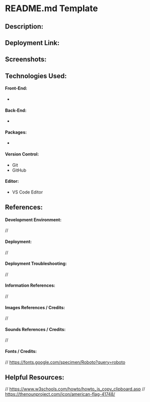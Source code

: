 # README.md Template
## Description:
<!-- (STACK) | DESCRIPTION_OF_PROJECT. -->

## Deployment Link:
<!-- URL_GOES_HERE -->

## Screenshots:
<!-- ![Screenshot](LOCATION_OF_FILE) -->

## Technologies Used:
#### Front-End:
- 
#### Back-End:
- 
#### Packages:
- 
#### Version Control:
- Git
- GitHub
#### Editor:
- VS Code Editor

## References:
#### Development Environment:
//

#### Deployment:
// 

#### Deployment Troubleshooting:
// 

#### Information References:
// 

#### Images References / Credits:
//

#### Sounds References / Credits:
//

#### Fonts / Credits:
// https://fonts.google.com/specimen/Roboto?query=roboto

## Helpful Resources:
// https://www.w3schools.com/howto/howto_js_copy_clipboard.asp
// https://thenounproject.com/icon/american-flag-41748/